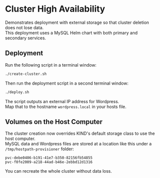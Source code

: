 # Cluster High Availability

Demonstrates deployment with external storage so that cluster deletion does not lose data.\
This deployment uses a MySQL Helm chart with both primary and secondary services.

## Deployment

Run the following script in a terminal window:

```bash
./create-cluster.sh
```

Then run the deployment script in a second terminal window:

```bash
./deploy.sh
```

The script outputs an external IP address for Wordpress.\
Map that to the hostname `wordpress.local` in your hosts file.

## Volumes on the Host Computer

The cluster creation now overrides KIND's default storage class to use the host computer.\
MySQL data and Wordpress files are stored at a location like this under a `/tmp/hostpath-provisioner` folder:

```text
pvc-debe0406-b191-41e7-b350-82156fb54855
pvc-f0fe2009-a218-44ad-b46e-2ebbd12d1316
```

You can recreate the whole cluster without data loss.
